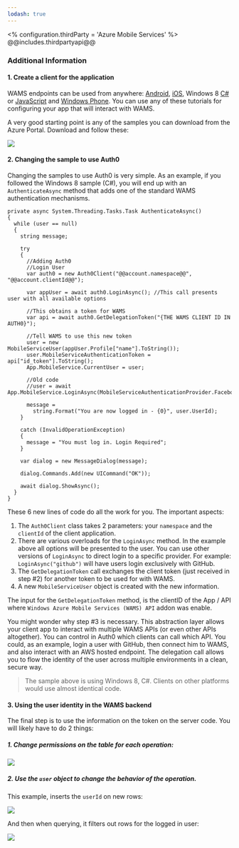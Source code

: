 ```yaml
---
lodash: true
---
```

<% configuration.thirdParty = 'Azure Mobile Services' %>
@@includes.thirdpartyapi@@

### Additional Information

#### 1. Create a client for the application

WAMS endpoints can be used from anywhere: [Android](android-tutorial), [iOS](ios-tutorial), Windows 8 [C#](win8-cs-tutorial) or [JavaScript](win8-tutorial) and [Windows Phone](windowsphone-tutorial). You can use any of these tutorials for configuring your app that will interact with WAMS.

A very good starting point is any of the samples you can download from the Azure Portal. Download and follow these:

![](/img/wams-tutorial-4.png)

#### 2. Changing the sample to use Auth0

Changing the samples to use Auth0 is very simple. As an example, if you followed the Windows 8 sample (C#), you will end up with an `AuthenticateAsync` method that adds one of the standard WAMS authentication mechanisms.


```
private async System.Threading.Tasks.Task AuthenticateAsync()
{
  while (user == null)
  {
    string message;

    try
    {
      //Adding Auth0
      //Login User
      var auth0 = new Auth0Client("@@account.namespace@@", "@@account.clientId@@");

      var appUser = await auth0.LoginAsync(); //This call presents user with all available options

      //This obtains a token for WAMS
      var api = await auth0.GetDelegationToken("{THE WAMS CLIENT ID IN AUTH0}");

      //Tell WAMS to use this new token
      user = new MobileServiceUser(appUser.Profile["name"].ToString());
      user.MobileServiceAuthenticationToken = api["id_token"].ToString();
      App.MobileService.CurrentUser = user;

      //Old code
      //user = await App.MobileService.LoginAsync(MobileServiceAuthenticationProvider.Facebook);

      message =
        string.Format("You are now logged in - {0}", user.UserId);
    }

    catch (InvalidOperationException)
    {
      message = "You must log in. Login Required";
    }

    var dialog = new MessageDialog(message);

    dialog.Commands.Add(new UICommand("OK"));

    await dialog.ShowAsync();
  }
}

```

These 6 new lines of code do all the work for you. The important aspects:

1. The `Auth0Client` class takes 2 parameters: your `namespace` and the `clientId` of the client application. 
2. There are various overloads for the  `LoginAsync` method. In the example above all options will be presented to the user. You can use other versions of `LoginAsync` to direct login to a specific provider. For example: `LoginAsync("github")` will have users login exclusively with GitHub.
3. The `GetDelegationToken` call exchanges the client token (just received in step #2) for another token to be used for with WAMS.
4. A new `MobileServiceUser` object is created with the new information.

The input for the `GetDelegationToken` method, is the clientID of the App / API where `Windows Azure Mobile Services (WAMS) API` addon was enable.

You might wonder why step #3 is necessary. This abstraction layer allows your client app to interact with multiple WAMS APIs (or even other APIs altogether). You can control in Auth0 which clients can call which API. You could, as an example, login a user with GitHub, then connect him to WAMS, and also interact with an AWS hosted endpoint. The delegation call allows you to flow the identity of the user across multiple environments in a clean, secure way.  

> The sample above is using Windows 8, C#. Clients on other platforms would use almost identical code.

#### 3. Using the user identity in the WAMS backend
The final step is to use the information on the token on the server code. You will likely have to do 2 things:

##### 1. Change permissions on the table for each operation:

![](/img/wams-tutorial-5.png)


##### 2. Use the `user` object to change the behavior of the operation. 

This example, inserts the `userId` on new rows:

![](/img/wams-tutorial-6.png)

And then when querying, it filters out rows for the logged in user:

![](/img/wams-tutorial-7.png)
